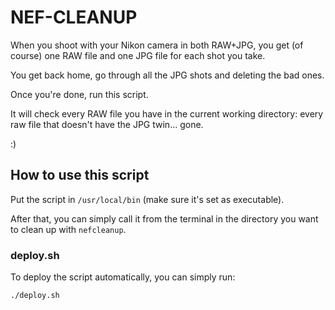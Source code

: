 # NEF-CLEANUP

When you shoot with your Nikon camera in both RAW+JPG, you get (of course) one
RAW file and one JPG file for each shot you take.

You get back home, go through all the JPG shots and deleting the bad ones.

Once you're done, run this script.

It will check every RAW file you have in the current working directory: every
raw file that doesn't have the JPG twin... gone.

:)


## How to use this script

Put the script in `/usr/local/bin` (make sure it's set as executable).

After that, you can simply call it from the terminal in the directory you want
to clean up with `nefcleanup`.


### deploy.sh

To deploy the script automatically, you can simply run:

    ./deploy.sh
